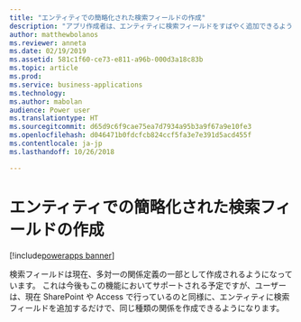 ```yaml
---
title: "エンティティでの簡略化された検索フィールドの作成"
description: "アプリ作成者は、エンティティに検索フィールドをすばやく追加できるようになります。"
author: matthewbolanos
ms.reviewer: anneta
ms.date: 02/19/2019
ms.assetid: 581c1f60-ce73-e811-a96b-000d3a18c83b
ms.topic: article
ms.prod: 
ms.service: business-applications
ms.technology: 
ms.author: mabolan
audience: Power user
ms.translationtype: HT
ms.sourcegitcommit: d65d9c6f9cae75ea7d7934a95b3a9f67a9e10fe3
ms.openlocfilehash: d046471b0fdcfcb824ccf5fa3e7e391d5acd455f
ms.contentlocale: ja-jp
ms.lasthandoff: 10/26/2018

---
```

# <a name="simplified-lookup-field-creation-on-entities"></a>エンティティでの簡略化された検索フィールドの作成


[!include[powerapps banner](../includes/powerapps.md)]

検索フィールドは現在、多対一の関係定義の一部として作成されるようになっています。 これは今後もこの機能においてサポートされる予定ですが、ユーザーは、現在 SharePoint や Access で行っているのと同様に、エンティティに検索フィールドを追加するだけで、同じ種類の関係を作成できるようになります。
